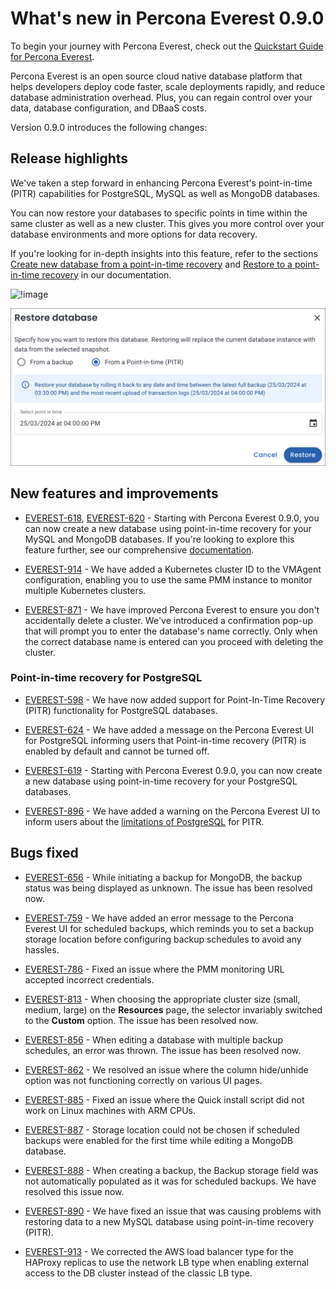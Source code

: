 # What's new in Percona Everest 0.9.0

To begin your journey with Percona Everest, check out the [Quickstart Guide for Percona Everest](../quickstart-guide/quick-install.md).

Percona Everest is an open source cloud native database platform that helps developers deploy code faster, scale deployments rapidly, and reduce database administration overhead. Plus, you can regain control over your data, database configuration, and DBaaS costs.

Version 0.9.0 introduces the following changes:


## Release highlights

We've taken a step forward in enhancing Percona Everest's point-in-time (PITR) capabilities for PostgreSQL, MySQL as well as MongoDB databases. 

You can now restore your databases to specific points in time within the same cluster as well as a new cluster. This gives you more control over your database environments and more options for data recovery.

If you're looking for in-depth insights into this feature, refer to the sections [Create new database from a point-in-time recovery](https://docs.percona.com/everest/use/createBackups/create_new_database.html#create-a-new-database-from-pitr) and [Restore to a point-in-time recovery](https://docs.percona.com/everest/use/RestoreBackup.html#restore-to-a-point-in-time-recovery) in our documentation.


![!image](../../images/create_db_from_pitr.png)

![!image](../images/restore_pitr.png)

## New features and improvements

- [EVEREST-618](https://perconadev.atlassian.net/browse/EVEREST-618), [EVEREST-620](https://perconadev.atlassian.net/browse/EVEREST-620) - Starting with Percona Everest 0.9.0, you can now create a new database using point-in-time recovery for your MySQL and MongoDB databases. If you're looking to explore this feature further, see our comprehensive [documentation](https://docs.percona.com/everest/use/createBackups/create_new_database.html).

- [EVEREST-914](https://perconadev.atlassian.net/browse/EVEREST-914) - We have added a Kubernetes cluster ID to the VMAgent configuration, enabling you to use the same PMM instance to monitor multiple Kubernetes clusters.

- [EVEREST-871](https://perconadev.atlassian.net/browse/EVEREST-871) - We have improved Percona Everest to ensure you don't accidentally delete a cluster. We've introduced a confirmation pop-up that will prompt you to enter the database's name correctly. Only when the correct database name is entered can you proceed with deleting the cluster.


### Point-in-time recovery for PostgreSQL

- [EVEREST-598](https://perconadev.atlassian.net/browse/EVEREST-598) - We have now added support for Point-In-Time Recovery (PITR) functionality for PostgreSQL databases.

- [EVEREST-624](https://perconadev.atlassian.net/browse/EVEREST-624) - We have added a message on the Percona Everest UI for PostgreSQL informing users that Point-in-time recovery (PITR) is enabled by default and cannot be turned off.

- [EVEREST-619](https://perconadev.atlassian.net/browse/EVEREST-619) - Starting with Percona Everest 0.9.0, you can now create a new database using point-in-time recovery for your PostgreSQL databases.

- [EVEREST-896](https://perconadev.atlassian.net/browse/EVEREST-896) - We have added a warning on the Percona Everest UI to inform users about the [limitations of PostgreSQL](https://docs.percona.com/everest/use/createBackups/EnablePITR.html#limitation-for-postgresql) for PITR. 


## Bugs fixed


- [EVEREST-656](https://perconadev.atlassian.net/browse/EVEREST-656) - While initiating a backup for MongoDB, the backup status was being displayed as unknown. The issue has been resolved now.

- [EVEREST-759](https://perconadev.atlassian.net/browse/EVEREST-759) - We have added an error message to the Percona Everest UI for scheduled backups, which reminds you to set a backup storage location before configuring backup schedules to avoid any hassles.

- [EVEREST-786](https://perconadev.atlassian.net/browse/EVEREST-786) - Fixed an issue where the PMM monitoring URL accepted incorrect credentials.

- [EVEREST-813](https://perconadev.atlassian.net/browse/EVEREST-813) - When choosing the appropriate cluster size (small, medium, large) on the **Resources** page, the selector invariably switched to the **Custom** option. The issue has been resolved now.

- [EVEREST-856](https://perconadev.atlassian.net/browse/EVEREST-856) - When editing a database with multiple backup schedules, an error was thrown. The issue has been resolved now.

- [EVEREST-862](https://perconadev.atlassian.net/browse/EVEREST-862) - We resolved an issue where the column hide/unhide option was not functioning correctly on various UI pages.


- [EVEREST-885](https://perconadev.atlassian.net/browse/EVEREST-885) - Fixed an issue where the Quick install script did not work on Linux machines with ARM CPUs.

- [EVEREST-887](https://perconadev.atlassian.net/browse/EVEREST-887) - Storage location could not be chosen if scheduled backups were enabled for the first time while editing a MongoDB database.

- [EVEREST-888](https://perconadev.atlassian.net/browse/EVEREST-888) - When creating a backup, the Backup storage field was not automatically populated as it was for scheduled backups. We have resolved this issue now.

- [EVEREST-890](https://perconadev.atlassian.net/browse/EVEREST-890) - We have fixed an issue that was causing problems with restoring data to a new MySQL database using point-in-time recovery (PITR).

- [EVEREST-913](https://perconadev.atlassian.net/browse/EVEREST-913) - We corrected the AWS load balancer type for the HAProxy replicas to use the network LB type when enabling external access to the DB cluster instead of the classic LB type.








